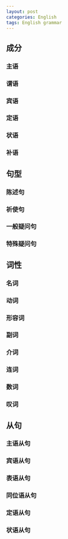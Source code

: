 ```yaml
---
layout: post
categories: English
tags: English grammar
---
```


## 成分

### 主语

### 谓语

### 宾语

### 定语

### 状语

### 补语

## 句型

### 陈述句

### 祈使句

### 一般疑问句

### 特殊疑问句

## 词性

### 名词

### 动词

### 形容词

### 副词

### 介词

### 连词

### 数词

### 叹词

## 从句

### 主语从句

### 宾语从句

### 表语从句

### 同位语从句

### 定语从句

### 状语从句
